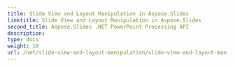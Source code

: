 ```yaml
---
title: Slide View and Layout Manipulation in Aspose.Slides
linktitle: Slide View and Layout Manipulation in Aspose.Slides
second_title: Aspose.Slides .NET PowerPoint Processing API
description: 
type: docs
weight: 10
url: /net/slide-view-and-layout-manipulation/slide-view-and-layout-manipulation/
---
```

